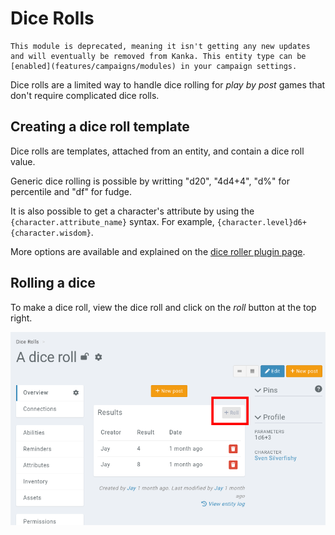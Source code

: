 # Dice Rolls

```{admonition} Deprecated
This module is deprecated, meaning it isn't getting any new updates and will eventually be removed from Kanka. This entity type can be [enabled](features/campaigns/modules) in your campaign settings.
```

Dice rolls are a limited way to handle dice rolling for *play by post* games that don't require complicated dice rolls.

## Creating a dice roll template

Dice rolls are templates, attached from an entity, and contain a dice roll value.

Generic dice rolling is possible by writting "d20", "4d4+4", "d%" for percentile and "df" for fudge.

It is also possible to get a character's attribute by using the `{character.attribute_name}` syntax. For example, `{character.level}d6+{character.wisdom}`.

More options are available and explained on the [dice roller plugin page](https://github.com/ringmaster/dicecalc#Dice).

## Rolling a dice

To make a dice roll, view the dice roll and click on the *roll* button at the top right.

![Dice roll button](img/dice.png)

